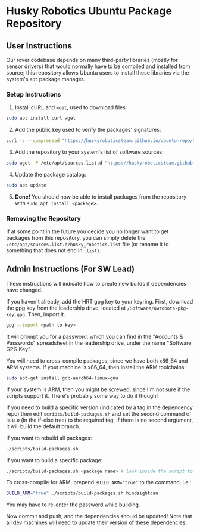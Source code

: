 # Husky Robotics Ubuntu Package Repository

## User Instructions

Our rover codebase depends on many third-party libraries (mostly for
sensor drivers) that would normally have to be compiled and installed
from source; this repository allows Ubuntu users to install these
libraries via the system's `apt` package manager.

### Setup Instructions
1. Install cURL and `wget`, used to download files:
```bash
sudo apt install curl wget
```
2. Add the public key used to verify the packages' signatures:
```bash
curl -s --compressed "https://huskyroboticsteam.github.io/ubuntu-repo/KEY.gpg" | sudo apt-key add -
```

3. Add the repository to your system's list of software sources:
```bash
sudo wget -P /etc/apt/sources.list.d "https://huskyroboticsteam.github.io/ubuntu-repo/husky_robotics.list"
```

4. Update the package catalog:
```bash
sudo apt update
```

5. **Done!** You should now be able to install packages from the
   repository with `sudo apt install <package>`.
   
### Removing the Repository
If at some point in the future you decide you no longer want to get
packages from this repository, you can simply delete the
`/etc/apt/sources.list.d/husky_robotics.list` file (or rename it to
something that does not end in `.list`).

## Admin Instructions (For SW Lead)

These instructions will indicate how to create new builds if dependencies have changed.

If you haven't already, add the HRT gpg key to your keyring. First, download the gpg key from the leadership drive, located at `/Software/uwrobots-pkg-key.gpg`. Then, import it.

```bash
gpg --import <path to key>
```

It will prompt you for a password, which you can find in the "Accounts & Passwords" spreadsheet in the leadership drive, under the name "Software GPG Key".

You will need to cross-compile packages, since we have both x86\_64 and ARM systems. If your machine is x86\_64, then install the ARM toolchains:
```bash
sudo apt-get install gcc-aarch64-linux-gnu
```

If your system is ARM, then you might be screwed, since I'm not sure if the scripts support it. There's probably some way to do it though!

If you need to build a specific version (indicated by a tag in the dependency repo) then edit `scripts/build-packages.sh` and set the second command of `BUILD` (in the if-else tree) to the required tag. If there is no second argument, it will build the default branch.

If you want to rebuild all packages:
```bash
./scripts/build-packages.sh
```

If you want to build a specific package:
```bash
./scripts/build-packages.sh <package name> # look inside the script to see package names
```

To cross-compile for ARM, prepend `BUILD_ARM="true"` to the command, i.e.:
```bash
BUILD_ARM="true" ./scripts/build-packages.sh hindsightcan
```

You may have to re-enter the password while building.

Now commit and push, and the dependencies should be updated! Note that all dev machines will need to update their version of these dependencies.

